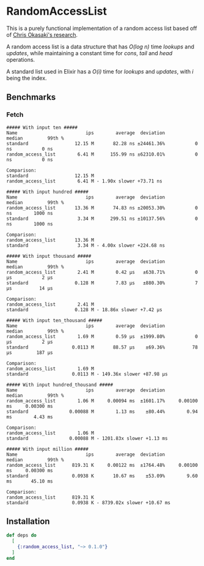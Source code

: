 # RandomAccessList
This is a purely functional implementation of a random access list based off of [Chris Okasaki's research](http://citeseerx.ist.psu.edu/viewdoc/download?doi=10.1.1.55.5156&rep=rep1&type=pdf).

A random access list is a data structure that has _O(log n)_ time _lookups_ and _updates_, while maintaining a constant time
for _cons_, _tail_ and _head_ operations.

A standard list used in Elixir has a _O(i)_ time for _lookups_ and _updates_, with _i_ being the index.

## Benchmarks
### Fetch

```
##### With input ten #####
Name                         ips        average  deviation         median         99th %
standard                 12.15 M       82.28 ns ±24461.36%           0 ns           0 ns
random_access_list        6.41 M      155.99 ns ±62310.01%           0 ns           0 ns

Comparison:
standard                 12.15 M
random_access_list        6.41 M - 1.90x slower +73.71 ns

##### With input hundred #####
Name                         ips        average  deviation         median         99th %
random_access_list       13.36 M       74.83 ns ±20053.30%           0 ns        1000 ns
standard                  3.34 M      299.51 ns ±10137.56%           0 ns        1000 ns

Comparison:
random_access_list       13.36 M
standard                  3.34 M - 4.00x slower +224.68 ns

##### With input thousand #####
Name                         ips        average  deviation         median         99th %
random_access_list        2.41 M        0.42 μs   ±638.71%           0 μs           2 μs
standard                 0.128 M        7.83 μs   ±880.30%           7 μs          14 μs

Comparison:
random_access_list        2.41 M
standard                 0.128 M - 18.86x slower +7.42 μs

##### With input ten_thousand #####
Name                         ips        average  deviation         median         99th %
random_access_list        1.69 M        0.59 μs  ±1999.80%           0 μs           2 μs
standard                0.0113 M       88.57 μs    ±69.36%          78 μs         187 μs

Comparison:
random_access_list        1.69 M
standard                0.0113 M - 149.36x slower +87.98 μs

##### With input hundred_thousand #####
Name                         ips        average  deviation         median         99th %
random_access_list        1.06 M     0.00094 ms  ±1601.17%     0.00100 ms     0.00300 ms
standard               0.00088 M        1.13 ms    ±80.44%        0.94 ms        4.43 ms

Comparison:
random_access_list        1.06 M
standard               0.00088 M - 1201.83x slower +1.13 ms

##### With input million #####
Name                         ips        average  deviation         median         99th %
random_access_list      819.31 K     0.00122 ms  ±1764.48%     0.00100 ms     0.00300 ms
standard                0.0938 K       10.67 ms    ±53.09%        9.60 ms       45.10 ms

Comparison:
random_access_list      819.31 K
standard                0.0938 K - 8739.02x slower +10.67 ms
```

## Installation

```elixir
def deps do
  [
    {:random_access_list, "~> 0.1.0"}
  ]
end
```

